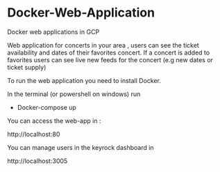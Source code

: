 # Docker-Web-Application
Docker web applications in GCP 

Web application for concerts in your area , users can see the ticket availability and dates of their favorites concert. 
If a concert is added to favorites users can see live new feeds for the concert (e.g new dates or ticket supply)

To run the web application you need to install Docker.

In the terminal (or powershell on windows) run

- Docker-compose up 

You can access the web-app in :

http://localhost:80

You can manage users in the keyrock dashboard in 

http://localhost:3005
